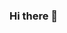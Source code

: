 ### Hi there 👋

<!--
**zagiri/zagiri** is a ✨ _special_ ✨ repository because its `README.md` (this file) appears on your GitHub profile.

Here are some ideas to get you started:

- 🔭 I’m currently working on myself.
- 🌱 I’m currently learning how to drive.
- 👯 I’m looking to collaborate on a future game project.
- 🤔 I’m looking for help with studies.
- 💬 Ask me about myself!
- 📫 How to reach me: Email me at larriv20@student.wintec.ac.nz
- 😄 Pronouns: He/Him
- ⚡ Fun fact:  ...
-->
